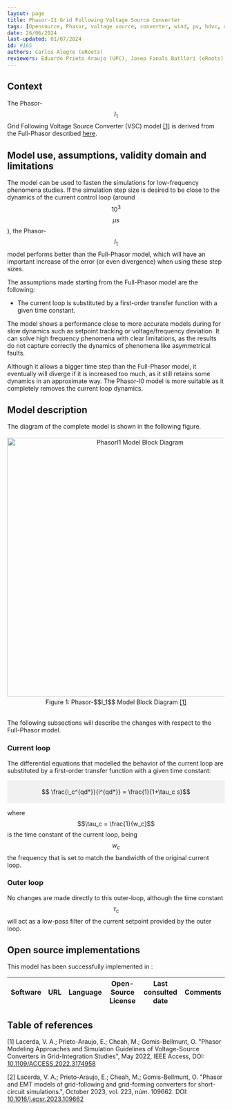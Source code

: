 ```yaml
---
layout: page 
title: Phasor-I1 Grid Following Voltage Source Converter 
tags: [Opensource, Phasor, voltage source, converter, wind, pv, hdvc, dynawo, STEPSS] 
date: 26/06/2024 
last-updated: 01/07/2024
id: #165
authors: Carlos Alegre (eRoots)
reviewers: Eduardo Prieto Araujo (UPC), Josep Fanals Batllori (eRoots)
---
```



## Context

The Phasor-$$I_1$$ Grid Following Voltage Source Converter (VSC) model [[1]](#1) is derived from the Full-Phasor described [here](../). 

## Model use, assumptions, validity domain and limitations

The model can be used to fasten the simulations for low-frequency phenomena studies. If the simulation step size is desired to be close to the dynamics of the current control loop (around $$10^3$$ $$\mu s$$), the Phasor-$$I_1$$ model performs better than the Full-Phasor model, which will have an important increase of the error (or even divergence) when using these step sizes.

The assumptions made starting from the Full-Phasor model are the following:

* The current loop is substituted by a first-order transfer function with a given time constant.

The model shows a performance close to more accurate models during for slow dynamics such as setpoint tracking or voltage/frequency deviation. It can solve high frequency phenomena with clear limitations, as the results do not capture correctly the dynamics of phenomena like asymmetrical faults.

Although it allows a bigger time step than the Full-Phasor model, it eventually will diverge if it is increased too much, as it still retains some dynamics in an approximate way. The Phasor-I0 model is more suitable as it completely removes the current loop dynamics.

## Model description

The diagram of the complete model is shown in the following figure.

<div style="background-color:rgba(0, 0, 0, 0); text-align:center; vertical-align: middle; padding:4px 0;">
<img src="{{ '/pages/models/generations/Sources/VSC/PhasorGridFollowingVSC/PhasorI1/PhasorI1.svg' | relative_url }}"
     alt="PhasorI1 Model Block Diagram"
     style="float: center; margin-right: 10px; width: 600px;" />
</div>
<div align = 'center'>
Figure 1: Phasor-$$I_1$$ Model Block Diagram <a href="#1">[1]</a>
</div>
<br>

The following subsections will describe the changes with respect to the Full-Phasor model.

### Current loop

The differential equations that modelled the behavior of the current loop are substituted by a first-order transfer function with a given time constant:

<div style="background-color:rgba(0, 0, 0, 0.0470588); text-align:center; vertical-align: middle; padding:4px 0;">

$$ \frac{i_c^{qd*}}{i^{qd*}} = \frac{1}{1+\tau_c s}$$
</div>

where $$\tau_c = \frac{1}{w_c}$$ is the time constant of the current loop, being $$w_c$$ the frequency that is set to match the bandwidth of the original  current loop. 


### Outer loop

No changes are made directly to this outer-loop, although the time constant $$\tau_c$$ will act as a low-pass filter of the current setpoint provided by the outer loop.


## Open source implementations

This model has been successfully implemented in :

| Software      | URL | Language | Open-Source License | Last consulted date | Comments |
| --------------| --- | --------- | ------------------- |------------------- | -------- |
<!-- Yet to be reviewed -->


## Table of references


<a id="1">[1]</a> Lacerda, V. A.; Prieto-Araujo, E.; Cheah, M.; Gomis-Bellmunt, O. "Phasor Modeling Approaches and Simulation Guidelines of Voltage-Source Converters in Grid-Integration Studies", May 2022, IEEE Access, DOI: [10.1109/ACCESS.2022.3174958](https://doi.org/10.1109/ACCESS.2022.3174958)

<a id="2">[2]</a> Lacerda, V. A.; Prieto-Araujo, E.; Cheah, M.; Gomis-Bellmunt, O. "Phasor and EMT models of grid-following and grid-forming converters for short-circuit simulations.", October 2023, vol. 223, núm. 109662. DOI: [10.1016/j.epsr.2023.109662](https://doi.org/10.1016/j.epsr.2023.109662)
